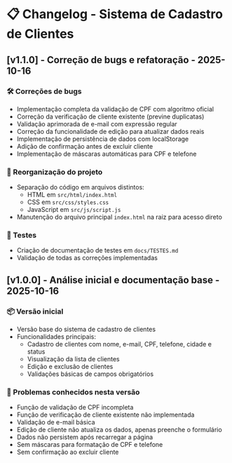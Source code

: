 # 📋 Changelog - Sistema de Cadastro de Clientes

## [v1.1.0] - Correção de bugs e refatoração - 2025-10-16
### 🛠️ Correções de bugs
- Implementação completa da validação de CPF com algoritmo oficial
- Correção da verificação de cliente existente (previne duplicatas)
- Validação aprimorada de e-mail com expressão regular
- Correção da funcionalidade de edição para atualizar dados reais
- Implementação de persistência de dados com localStorage
- Adição de confirmação antes de excluir cliente
- Implementação de máscaras automáticas para CPF e telefone

### 📁 Reorganização do projeto
- Separação do código em arquivos distintos:
  - HTML em `src/html/index.html`
  - CSS em `src/css/styles.css`
  - JavaScript em `src/js/script.js`
- Manutenção do arquivo principal `index.html` na raiz para acesso direto

### 🧪 Testes
- Criação de documentação de testes em `docs/TESTES.md`
- Validação de todas as correções implementadas

## [v1.0.0] - Análise inicial e documentação base - 2025-10-16
### 📦 Versão inicial
- Versão base do sistema de cadastro de clientes
- Funcionalidades principais:
  - Cadastro de clientes com nome, e-mail, CPF, telefone, cidade e status
  - Visualização da lista de clientes
  - Edição e exclusão de clientes
  - Validações básicas de campos obrigatórios

### 🐛 Problemas conhecidos nesta versão
- Função de validação de CPF incompleta
- Função de verificação de cliente existente não implementada
- Validação de e-mail básica
- Edição de cliente não atualiza os dados, apenas preenche o formulário
- Dados não persistem após recarregar a página
- Sem máscaras para formatação de CPF e telefone
- Sem confirmação ao excluir cliente